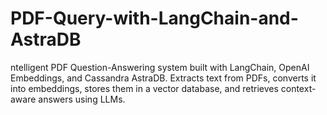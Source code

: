 # PDF-Query-with-LangChain-and-AstraDB
ntelligent PDF Question-Answering system built with LangChain, OpenAI Embeddings, and Cassandra AstraDB. Extracts text from PDFs, converts it into embeddings, stores them in a vector database, and retrieves context-aware answers using LLMs.
